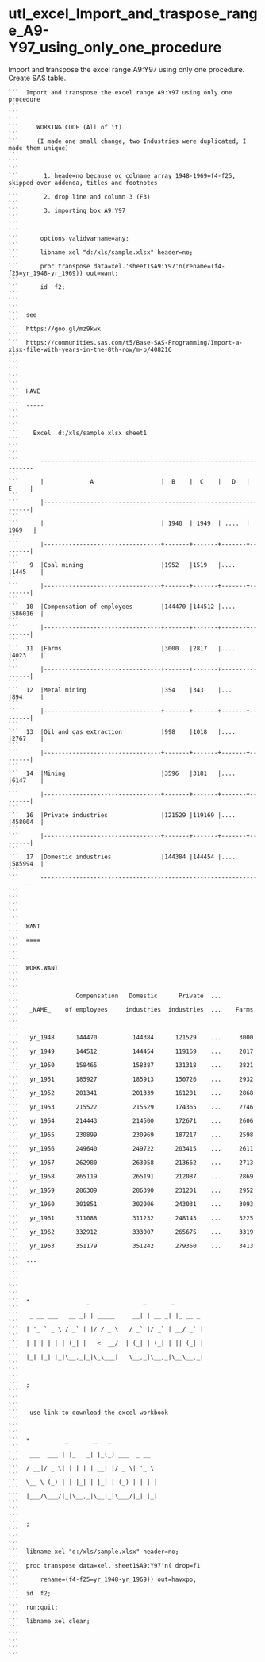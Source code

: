 # utl_excel_Import_and_traspose_range_A9-Y97_using_only_one_procedure
Import and transpose the excel range A9:Y97 using only one procedure. Create SAS table.

    ```  Import and transpose the excel range A9:Y97 using only one procedure                                                                                         ```
    ```                                                                                                                                                               ```
    ```     WORKING CODE (All of it)                                                                                                                                  ```
    ```     (I made one small change, two Industries were duplicated, I made them unique)                                                                             ```
    ```                                                                                                                                                               ```
    ```       1. heade=no because oc colname array 1948-1969=f4-f25, skipped over addenda, titles and footnotes                                                       ```
    ```       2. drop line and column 3 (F3)                                                                                                                          ```
    ```       3. importing box A9:Y97                                                                                                                                 ```
    ```                                                                                                                                                               ```
    ```      options validvarname=any;                                                                                                                                ```
    ```      libname xel "d:/xls/sample.xlsx" header=no;                                                                                                              ```
    ```      proc transpose data=xel.'sheet1$A9:Y97'n(rename=(f4-f25=yr_1948-yr_1969)) out=want;                                                                      ```
    ```      id  f2;                                                                                                                                                  ```
    ```                                                                                                                                                               ```
    ```  see                                                                                                                                                          ```
    ```  https://goo.gl/mz9kwk                                                                                                                                        ```
    ```  https://communities.sas.com/t5/Base-SAS-Programming/Import-a-xlsx-file-with-years-in-the-8th-row/m-p/408216                                                  ```
    ```                                                                                                                                                               ```
    ```                                                                                                                                                               ```
    ```  HAVE                                                                                                                                                         ```
    ```  -----                                                                                                                                                        ```
    ```                                                                                                                                                               ```
    ```    Excel  d:/xls/sample.xlsx sheet1                                                                                                                           ```
    ```                                                                                                                                                               ```
    ```      --------------------------------------------------------------------                                                                                     ```
    ```      |             A                   |  B    |  C    |   D   |  E     |                                                                                     ```
    ```      |------------------------------------------------------------------|                                                                                     ```
    ```      |                                 | 1948  | 1949  | ....  | 1969   |                                                                                     ```
    ```      |---------------------------------+-------+-------+-------+--------|                                                                                     ```
    ```   9  |Coal mining                      |1952   |1519   |....   |1445    |                                                                                     ```
    ```      |---------------------------------+-------+-------+-------+--------|                                                                                     ```
    ```  10  |Compensation of employees        |144470 |144512 |....   |586016  |                                                                                     ```
    ```      |---------------------------------+-------+-------+-------+--------|                                                                                     ```
    ```  11  |Farms                            |3000   |2817   |....   |4023    |                                                                                     ```
    ```      |---------------------------------+-------+-------+-------+--------|                                                                                     ```
    ```  12  |Metal mining                     |354    |343    |...    |894     |                                                                                     ```
    ```      |---------------------------------+-------+-------+-------+--------|                                                                                     ```
    ```  13  |Oil and gas extraction           |998    |1018   |....   |2767    |                                                                                     ```
    ```      |---------------------------------+-------+-------+-------+--------|                                                                                     ```
    ```  14  |Mining                           |3596   |3181   |....   |6147    |                                                                                     ```
    ```      |---------------------------------+-------+-------+-------+--------|                                                                                     ```
    ```  16  |Private industries               |121529 |119169 |....   |458004  |                                                                                     ```
    ```      |---------------------------------+-------+-------+-------+--------|                                                                                     ```
    ```  17  |Domestic industries              |144384 |144454 |....   |585994  |                                                                                     ```
    ```      --------------------------------------------------------------------                                                                                     ```
    ```                                                                                                                                                               ```
    ```                                                                                                                                                               ```
    ```  WANT                                                                                                                                                         ```
    ```  ====                                                                                                                                                         ```
    ```                                                                                                                                                               ```
    ```  WORK.WANT                                                                                                                                                    ```
    ```                                                                                                                                                               ```
    ```                Compensation   Domestic      Private  ...                                                                                                      ```
    ```   _NAME_    of employees     industries  industries  ...    Farms                                                                                             ```
    ```                                                                                                                                                               ```
    ```   yr_1948      144470          144384      121529    ...     3000                                                                                             ```
    ```   yr_1949      144512          144454      119169    ...     2817                                                                                             ```
    ```   yr_1950      158465          158387      131318    ...     2821                                                                                             ```
    ```   yr_1951      185927          185913      150726    ...     2932                                                                                             ```
    ```   yr_1952      201341          201339      161201    ...     2868                                                                                             ```
    ```   yr_1953      215522          215529      174365    ...     2746                                                                                             ```
    ```   yr_1954      214443          214500      172671    ...     2606                                                                                             ```
    ```   yr_1955      230899          230969      187217    ...     2598                                                                                             ```
    ```   yr_1956      249640          249722      203415    ...     2611                                                                                             ```
    ```   yr_1957      262980          263058      213662    ...     2713                                                                                             ```
    ```   yr_1958      265119          265191      212087    ...     2869                                                                                             ```
    ```   yr_1959      286309          286390      231201    ...     2952                                                                                             ```
    ```   yr_1960      301851          302006      243031    ...     3093                                                                                             ```
    ```   yr_1961      311088          311232      248143    ...     3225                                                                                             ```
    ```   yr_1962      332912          333007      265675    ...     3319                                                                                             ```
    ```   yr_1963      351179          351242      279360    ...     3413                                                                                             ```
    ```  ...                                                                                                                                                          ```
    ```                                                                                                                                                               ```
    ```                                                                                                                                                               ```
    ```  *                _               _       _                                                                                                                   ```
    ```   _ __ ___   __ _| | _____     __| | __ _| |_ __ _                                                                                                            ```
    ```  | '_ ` _ \ / _` | |/ / _ \   / _` |/ _` | __/ _` |                                                                                                           ```
    ```  | | | | | | (_| |   <  __/  | (_| | (_| | || (_| |                                                                                                           ```
    ```  |_| |_| |_|\__,_|_|\_\___|   \__,_|\__,_|\__\__,_|                                                                                                           ```
    ```                                                                                                                                                               ```
    ```  ;                                                                                                                                                            ```
    ```                                                                                                                                                               ```
    ```   use link to download the excel workbook                                                                                                                     ```
    ```                                                                                                                                                               ```
    ```  *          _       _   _                                                                                                                                     ```
    ```   ___  ___ | |_   _| |_(_) ___  _ __                                                                                                                          ```
    ```  / __|/ _ \| | | | | __| |/ _ \| '_ \                                                                                                                         ```
    ```  \__ \ (_) | | |_| | |_| | (_) | | | |                                                                                                                        ```
    ```  |___/\___/|_|\__,_|\__|_|\___/|_| |_|                                                                                                                        ```
    ```                                                                                                                                                               ```
    ```  ;                                                                                                                                                            ```
    ```                                                                                                                                                               ```
    ```  libname xel "d:/xls/sample.xlsx" header=no;                                                                                                                  ```
    ```  proc transpose data=xel.'sheet1$A9:Y97'n( drop=f1                                                                                                            ```
    ```      rename=(f4-f25=yr_1948-yr_1969)) out=havxpo;                                                                                                             ```
    ```  id  f2;                                                                                                                                                      ```
    ```  run;quit;                                                                                                                                                    ```
    ```  libname xel clear;                                                                                                                                           ```
    ```                                                                                                                                                               ```
    ```                                                                                                                                                               ```

